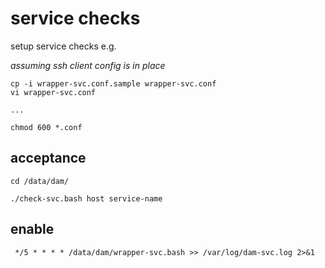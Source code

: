 # service checks

setup service checks e.g.

_assuming ssh client config is in place_

	cp -i wrapper-svc.conf.sample wrapper-svc.conf
	vi wrapper-svc.conf

	...

	chmod 600 *.conf

## acceptance

	cd /data/dam/

	./check-svc.bash host service-name

## enable

```
 */5 * * * * /data/dam/wrapper-svc.bash >> /var/log/dam-svc.log 2>&1
```

